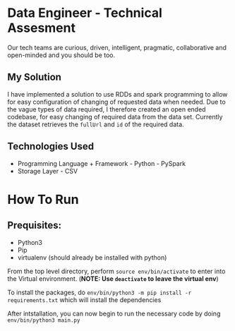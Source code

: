 # Data Engineer - Technical Assesment

Our tech teams are curious, driven, intelligent, pragmatic, collaborative and open-minded and you should be too.

## My Solution

I have implemented a solution to use RDDs and spark programming to allow for easy configuration of changing of requested data when needed.
Due to the vague types of data required, I therefore created an open ended codebase, for easy changing of required data from the data set.
Currently the dataset retrieves the `fullUrl` and `id` of the required data.

## Technologies Used

- Programming Language + Framework - Python - PySpark
- Storage Layer - CSV

# How To Run

## Prequisites:

- Python3
- Pip
- virtualenv (should already be installed with python)

From the top level directory, perform `source env/bin/activate` to enter into the Virtual environment. (**NOTE: Use `deactivate` to leave the virtual env**)

To install the packages, do `env/bin/python3 -m pip install -r requirements.txt` which will install the dependencies

After intstallation, you can now begin to run the necessary code by doing `env/bin/python3 main.py`
